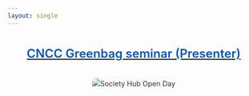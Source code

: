 ```yaml
---
layout: single
---
```


<div style="font-family: -apple-system, BlinkMacSystemFont, 'Segoe UI', Roboto, 'Helvetica Neue', Arial, sans-serif; color: #333; max-width: 1000px; margin: 0 auto; padding: 20px; line-height: 1.6;">

  <div style="text-align: center; margin-bottom: 30px;">
    <a href="https://mp.weixin.qq.com/s/hnTuQOov190au0-3gc2aiw">
    <h2 style="font-size: 24px; font-weight: 600; color: #0056b3; margin-top: 0;">
      CNCC Greenbag seminar (Presenter)
    </h2>
    </a>
  </div>

  <!-- 添加图片的 div -->
  <div style="margin-top: 30px; text-align: center;">
    <img src="/images/news/7-1.png" alt="Society Hub Open Day" style="max-width: 100%; height: auto; border-radius: 8px;">
  </div>

</div>